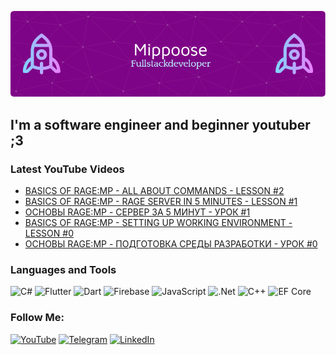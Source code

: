 [![Header](https://github.com/Mippoose/Mippoose/blob/main/assets/header.png)](https://www.youtube.com/channel/UCmdVplsahZmv4z_lOWRJ2EQ)

## I'm a software engineer and beginner youtuber ;3 

### Latest YouTube Videos
<!-- YOUTUBE:START -->
- [BASICS OF RAGE:MP - ALL ABOUT COMMANDS - LESSON #2](https://www.youtube.com/watch?v=rYrQtilGjcE)
- [BASICS OF RAGE:MP - RAGE SERVER IN 5 MINUTES - LESSON #1](https://www.youtube.com/watch?v=p6D_wlwz3js)
- [ОСНОВЫ RAGE:MP - СЕРВЕР ЗА 5 МИНУТ - УРОК #1](https://www.youtube.com/watch?v=O_EY7_VSmC8)
- [BASICS OF RAGE:MP - SETTING UP WORKING ENVIRONMENT - LESSON #0](https://www.youtube.com/watch?v=M25qVHzh_70)
- [ОСНОВЫ RAGE:MP - ПОДГОТОВКА СРЕДЫ РАЗРАБОТКИ - УРОК #0](https://www.youtube.com/watch?v=v3WPTiji8Pk)
<!-- YOUTUBE:END -->

### Languages and Tools

![C#](https://img.shields.io/badge/-Csharp-090909?style=for-the-badge&logo=csharp)
![Flutter](https://img.shields.io/badge/-Flutter-090909?style=for-the-badge&logo=flutter&logoColor=47C5FB)
![Dart](https://img.shields.io/badge/-Dart-090909?style=for-the-badge&logo=dart&logoColor=097CDB)
![Firebase](https://img.shields.io/badge/-Firebase-090909?style=for-the-badge&logo=firebase&logoColor=F8C52C)
![JavaScript](https://img.shields.io/badge/-JavaScript-090909?style=for-the-badge&logo=JavaScript&logoColor=E9D54D)
![.Net](https://img.shields.io/badge/-Framework-090909?style=for-the-badge&logo=.net&logoColor=E5D3FF)
![C++](https://img.shields.io/badge/-C++-090909?style=for-the-badge&logo=C%2b%2b&logoColor=6296CC)
![EF Core](https://img.shields.io/badge/-EFCore-090909?style=for-the-badge&logo=Csharp&logoColor=6296CC)

### Follow Me:
[![YouTube](https://img.shields.io/badge/-YouTube-090909?style=for-the-badge&logo=YouTube&logoColor=FF0000)](https://www.youtube.com/channel/UCmdVplsahZmv4z_lOWRJ2EQ)
[![Telegram](https://img.shields.io/badge/-Telegram-090909?style=for-the-badge&logo=telegram&logoColor=27A0D9)](https://t.me/mippoosedev)
[![LinkedIn](https://img.shields.io/badge/-LinkedIn-090909?style=for-the-badge&logo=linkedin&logoColor=007BB6)](https://www.linkedin.com/in/mippoosedev/)